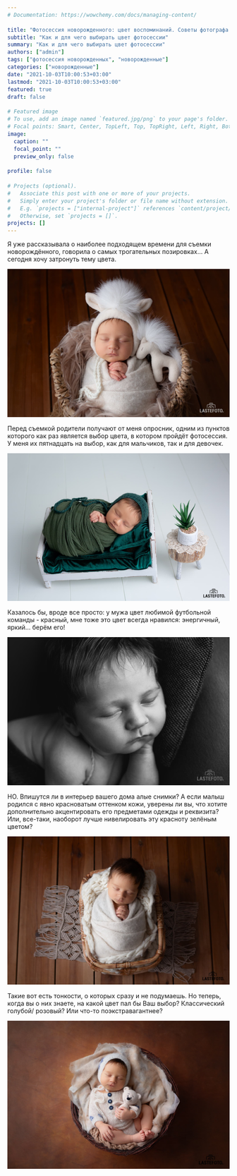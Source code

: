 ```yaml
---
# Documentation: https://wowchemy.com/docs/managing-content/

title: "Фотосессия новорожденного: цвет воспоминаний. Советы фотографа."
subtitle: "Как и для чего выбирать цвет фотосессии"
summary: "Как и для чего выбирать цвет фотосессии"
authors: ["admin"]
tags: ["фотосессия новорожденных", "новорожденные"]
categories: ["новорожденные"]
date: "2021-10-03T10:00:53+03:00"
lastmod: "2021-10-03T10:00:53+03:00"
featured: true
draft: false

# Featured image
# To use, add an image named `featured.jpg/png` to your page's folder.
# Focal points: Smart, Center, TopLeft, Top, TopRight, Left, Right, BottomLeft, Bottom, BottomRight.
image:
  caption: ""
  focal_point: ""
  preview_only: false

profile: false

# Projects (optional).
#   Associate this post with one or more of your projects.
#   Simply enter your project's folder or file name without extension.
#   E.g. `projects = ["internal-project"]` references `content/project/deep-learning/index.md`.
#   Otherwise, set `projects = []`.
projects: []
---
```

Я уже рассказывала о наиболее подходящем времени для съемки новорождённого, говорила о самых трогательных позировках... А сегодня хочу затронуть тему цвета.

![фотосессия новорожденных](./fotosessiya-novorozhdennogo-1.jpg)

Перед съемкой родители получают от меня опросник, одним из пунктов которого как раз является выбор цвета, в котором пройдёт фотосессия. У меня их пятнадцать на выбор, как для мальчиков, так и для девочек.

![фотосессия новорожденных в Таллинне](./fotosessiya-novorozhdennogo-2.jpg)

Казалось бы, вроде все просто: у мужа цвет любимой футбольной команды - красный, мне тоже это цвет всегда нравился: энергичный, яркий... берём его!

![фотосессия новорожденного в студии Таллинна](./fotosessiya-novorozhdennogo-3.jpg)

НО. 
Впишутся ли в интерьер вашего дома алые снимки? 
А если малыш родился с явно красноватым оттенком кожи, уверены ли вы, что хотите дополнительно акцентировать его предметами одежды и реквизита? Или, все-таки, наоборот лучше нивелировать эту красноту зелёным цветом? 

![фотосессия новорожденного в студии](./fotosessiya-novorozhdennogo-4.jpg)

Такие вот есть тонкости, о которых сразу и не подумаешь. 
Но теперь, когда вы о них знаете, на какой цвет пал бы Ваш выбор? Классический голубой/ розовый? Или что-то поэкстравагантнее?

![фотосессия новорожденного в студии Таллинна](./fotosessiya-novorozhdennogo-5.jpg)